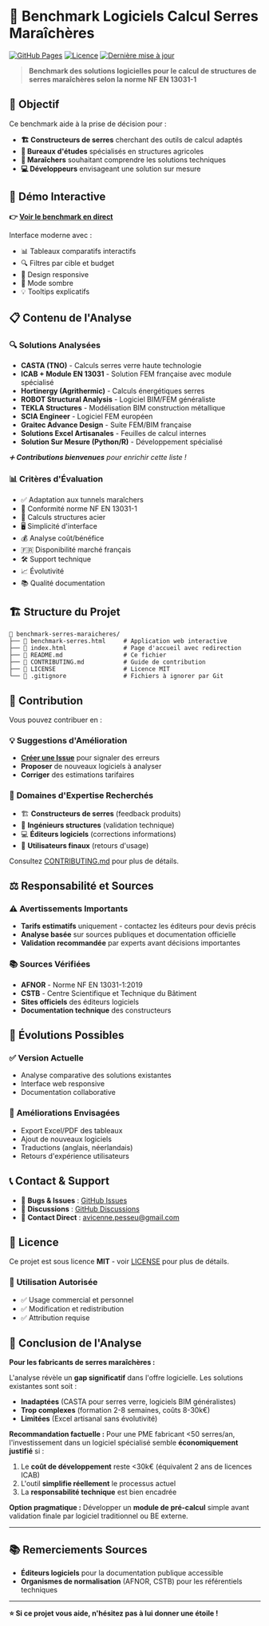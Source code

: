 # 🌱 Benchmark Logiciels Calcul Serres Maraîchères

[![GitHub Pages](https://img.shields.io/badge/GitHub%20Pages-Live%20Demo-brightgreen)](https://apesseu.github.io/benchmark-serres-maraicheres/)
[![Licence](https://img.shields.io/badge/Licence-MIT-blue.svg)](LICENSE)
[![Dernière mise à jour](https://img.shields.io/badge/Mise%20à%20jour-Juin%202025-orange.svg)]()

> **Benchmark des solutions logicielles pour le calcul de structures de serres maraîchères selon la norme NF EN 13031-1**

## 🎯 **Objectif**

Ce benchmark aide à la prise de décision pour :
- **🏗️ Constructeurs de serres** cherchant des outils de calcul adaptés
- **📐 Bureaux d'études** spécialisés en structures agricoles  
- **🌾 Maraîchers** souhaitant comprendre les solutions techniques
- **💻 Développeurs** envisageant une solution sur mesure

## 🔗 **Démo Interactive**

**👉 [Voir le benchmark en direct](https://apesseu.github.io/benchmark-serres-maraicheres/)**

Interface moderne avec :
- 📊 Tableaux comparatifs interactifs
- 🔍 Filtres par cible et budget
- 📱 Design responsive
- 🌙 Mode sombre
- 💡 Tooltips explicatifs

## 📋 **Contenu de l'Analyse**

### 🔍 **Solutions Analysées**
- **CASTA (TNO)** - Calculs serres verre haute technologie
- **ICAB + Module EN 13031** - Solution FEM française avec module spécialisé
- **Hortinergy (Agrithermic)** - Calculs énergétiques serres
- **ROBOT Structural Analysis** - Logiciel BIM/FEM généraliste
- **TEKLA Structures** - Modélisation BIM construction métallique
- **SCIA Engineer** - Logiciel FEM européen
- **Graitec Advance Design** - Suite FEM/BIM française
- **Solutions Excel Artisanales** - Feuilles de calcul internes
- **Solution Sur Mesure (Python/R)** - Développement spécialisé

*➕ **Contributions bienvenues** pour enrichir cette liste !*

### 📊 **Critères d'Évaluation**
- ✅ Adaptation aux tunnels maraîchers
- 📐 Conformité norme NF EN 13031-1
- 🔧 Calculs structures acier
- 🖥️ Simplicité d'interface
- 💰 Analyse coût/bénéfice
- 🇫🇷 Disponibilité marché français
- 🛠️ Support technique
- 📈 Évolutivité
- 📚 Qualité documentation

## 🏗️ **Structure du Projet**

```
📁 benchmark-serres-maraicheres/
├── 📄 benchmark-serres.html     # Application web interactive
├── 📄 index.html                # Page d'accueil avec redirection
├── 📄 README.md                 # Ce fichier
├── 📄 CONTRIBUTING.md           # Guide de contribution
├── 📄 LICENSE                   # Licence MIT
└── 📄 .gitignore                # Fichiers à ignorer par Git
```

## 🤝 **Contribution**

Vous pouvez contribuer en :

### 💡 **Suggestions d'Amélioration**
- **[Créer une Issue](../../issues)** pour signaler des erreurs
- **Proposer** de nouveaux logiciels à analyser
- **Corriger** des estimations tarifaires


### 📝 **Domaines d'Expertise Recherchés**
- 🏗️ **Constructeurs de serres** (feedback produits)
- 📐 **Ingénieurs structures** (validation technique)
- 💻 **Éditeurs logiciels** (corrections informations)
- 🌾 **Utilisateurs finaux** (retours d'usage)

Consultez [CONTRIBUTING.md](CONTRIBUTING.md) pour plus de détails.

## ⚖️ **Responsabilité et Sources**

### ⚠️ **Avertissements Importants**
- **Tarifs estimatifs** uniquement - contactez les éditeurs pour devis précis
- **Analyse basée** sur sources publiques et documentation officielle
- **Validation recommandée** par experts avant décisions importantes

### 📚 **Sources Vérifiées**
- **AFNOR** - Norme NF EN 13031-1:2019
- **CSTB** - Centre Scientifique et Technique du Bâtiment
- **Sites officiels** des éditeurs logiciels
- **Documentation technique** des constructeurs

## 🔄 **Évolutions Possibles**

### ✅ **Version Actuelle**
- Analyse comparative des solutions existantes
- Interface web responsive
- Documentation collaborative

### 🚀 **Améliorations Envisagées**
- Export Excel/PDF des tableaux
- Ajout de nouveaux logiciels
- Traductions (anglais, néerlandais)
- Retours d'expérience utilisateurs

## 📞 **Contact & Support**

- 🐛 **Bugs & Issues** : [GitHub Issues](../../issues)
- 💬 **Discussions** : [GitHub Discussions](../../discussions)
- 📧 **Contact Direct** : avicenne.pesseu@gmail.com

## 📄 **Licence**

Ce projet est sous licence **MIT** - voir [LICENSE](LICENSE) pour plus de détails.

### 🎯 **Utilisation Autorisée**
- ✅ Usage commercial et personnel
- ✅ Modification et redistribution
- ✅ Attribution requise

## 🎯 **Conclusion de l'Analyse**

**Pour les fabricants de serres maraîchères :**

L'analyse révèle un **gap significatif** dans l'offre logicielle. Les solutions existantes sont soit :
- **Inadaptées** (CASTA pour serres verre, logiciels BIM généralistes)
- **Trop complexes** (formation 2-8 semaines, coûts 8-30k€)
- **Limitées** (Excel artisanal sans évolutivité)

**Recommandation factuelle :** Pour une PME fabricant <50 serres/an, l'investissement dans un logiciel spécialisé semble **économiquement justifié** si :
1. Le **coût de développement** reste <30k€ (équivalent 2 ans de licences ICAB)
2. L'outil **simplifie réellement** le processus actuel
3. La **responsabilité technique** est bien encadrée

**Option pragmatique :** Développer un **module de pré-calcul** simple avant validation finale par logiciel traditionnel ou BE externe.

---

## 📚 **Remerciements Sources**

- **Éditeurs logiciels** pour la documentation publique accessible
- **Organismes de normalisation** (AFNOR, CSTB) pour les référentiels techniques

---

**⭐ Si ce projet vous aide, n'hésitez pas à lui donner une étoile !** 